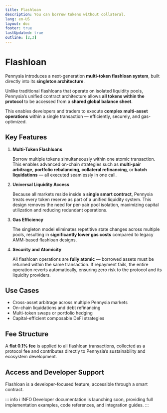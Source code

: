 ```yaml
---
title: Flashloan
description: You can borrow tokens without collateral.
lang: en-US
layout: doc
footer: true
lastUpdated: true
outline: [2,3]
---
```


# Flashloan
Pennysia introduces a next-generation **multi-token flashloan system**, built directly into its **singleton architecture**.

Unlike traditional flashloans that operate on isolated liquidity pools, Pennysia’s unified contract architecture allows **all tokens within the protocol** to be accessed from a **shared global balance sheet**.

This enables developers and traders to execute **complex multi-asset operations** within a single transaction — efficiently, securely, and gas-optimized.


## Key Features

1. **Multi-Token Flashloans**
    
    Borrow multiple tokens simultaneously within one atomic transaction. This enables advanced on-chain strategies such as **multi-pair arbitrage**, **portfolio rebalancing**, **collateral refinancing**, or **batch liquidations** — all executed seamlessly in one call.
    
2. **Universal Liquidity Access**
    
    Because all markets reside inside a **single smart contract**, Pennysia treats every token reserve as part of a unified liquidity system. This design removes the need for per-pair pool isolation, maximizing capital utilization and reducing redundant operations.
    
3. **Gas Efficiency**
    
    The singleton model eliminates repetitive state changes across multiple pools, resulting in **significantly lower gas costs** compared to legacy AMM-based flashloan designs.
    
4. **Security and Atomicity**
    
    All flashloan operations are **fully atomic** — borrowed assets must be returned within the same transaction. If repayment fails, the entire operation reverts automatically, ensuring zero risk to the protocol and its liquidity providers.

## Use Cases

- Cross-asset arbitrage across multiple Pennysia markets
- On-chain liquidations and debt refinancing
- Multi-token swaps or portfolio hedging
- Capital-efficient composable DeFi strategies


## Fee Structure

A **flat 0.1% fee** is applied to all flashloan transactions, collected as a protocol fee and contributes directly to Pennysia’s sustainability and ecosystem development.

## Access and Developer Support

Flashloan is a developer-focused feature, accessible through a smart contract.

::: info :information_source:  INFO
Developer documentation is launching soon, providing full implementation examples, code references, and integration guides.
:::